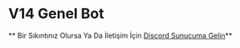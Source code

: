 # V14 Genel Bot
** Bir Sıkıntınız Olursa Ya Da  İletişim İçin [Discord Sunucuma Gelin](https://discord.gg/VaMycaEybT)**
